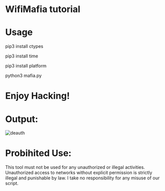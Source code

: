 # WifiMafia tutorial
# Usage
pip3 install ctypes

pip3 install time

pip3 install platform

python3 mafia.py
# Enjoy Hacking!
# Output:
![deauth](https://github.com/user-attachments/assets/4ef9290b-5a8e-473c-93da-7d3a122c244b)
# Probihited Use:
This tool must not be used for any unauthorized or illegal activities. 
Unauthorized access to networks without explicit permission is strictly illegal and punishable by law. 
I take no responsibility for any misuse of our script.
